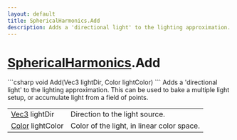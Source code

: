 ```yaml
---
layout: default
title: SphericalHarmonics.Add
description: Adds a 'directional light' to the lighting approximation. This can be used to bake a multiple light setup, or accumulate light from a field of points.
---
```

# [SphericalHarmonics]({{site.url}}/Pages/Reference/SphericalHarmonics.html).Add

<div class='signature' markdown='1'>
```csharp
void Add(Vec3 lightDir, Color lightColor)
```
Adds a 'directional light' to the lighting approximation.
This can be used to bake a multiple light setup, or accumulate
light from a field of points.
</div>

|  |  |
|--|--|
|[Vec3]({{site.url}}/Pages/Reference/Vec3.html) lightDir|Direction to the light source.|
|[Color]({{site.url}}/Pages/Reference/Color.html) lightColor|Color of the light, in linear color             space.|





